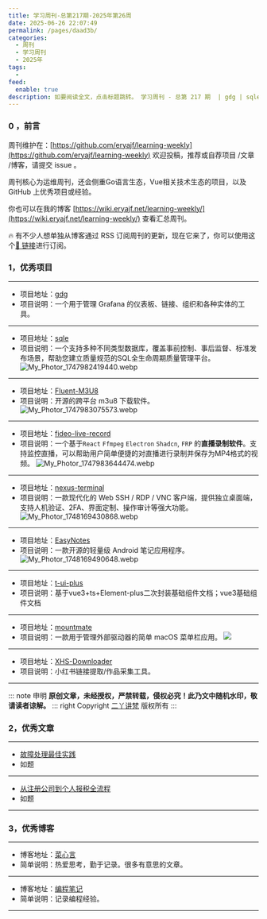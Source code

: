 ```yaml
---
title: 学习周刊-总第217期-2025年第26周
date: 2025-06-26 22:07:49
permalink: /pages/daad3b/
categories:
  - 周刊
  - 学习周刊
  - 2025年
tags:
  - 
feed:
  enable: true
description: 如要阅读全文，点击标题跳转。 学习周刊 - 总第 217 期  | gdg | sqle | Fluent-M3U8 | fideo-live-record | nexus-terminal | EasyNotes | t-ui-plus | mountmate | XHS-Downloader
---
```



### 0 ，前言

周刊维护在：[https://github.com/eryajf/learning-weekly](https://github.com/eryajf/learning-weekly)  欢迎投稿，推荐或自荐项目 /文章 /博客，请提交 issue 。

周刊核心为运维周刊，还会侧重Go语言生态，Vue相关技术生态的项目，以及 GitHub 上优秀项目或经验。

你也可以在我的博客 [https://wiki.eryajf.net/learning-weekly/](https://wiki.eryajf.net/learning-weekly/) 查看汇总周刊。

🔥 有不少人想单独从博客通过 RSS 订阅周刊的更新，现在它来了，你可以使用这个[🔗 链接](https://wiki.eryajf.net/learning-weekly.xml)进行订阅。

### 1，优秀项目

---
- 项目地址：[gdg](https://github.com/esnet/gdg)
- 项目说明：一个用于管理 Grafana 的仪表板、链接、组织和各种实体的工具。
---
- 项目地址：[sqle](https://github.com/actiontech/sqle)
- 项目说明：一个支持多种不同类型数据库，覆盖事前控制、事后监督、标准发布场景，帮助您建立质量规范的SQL全生命周期质量管理平台。
  ![My_Photor_1747982419440.webp](https://t.eryajf.net/imgs/2025/05/1747982444959.webp)
---
- 项目地址：[Fluent-M3U8](https://github.com/zhiyiYo/Fluent-M3U8)
- 项目说明：开源的跨平台 m3u8 下载软件。
  ![My_Photor_1747983075573.webp](https://t.eryajf.net/imgs/2025/05/1747983094902.webp)
---
- 项目地址：[fideo-live-record](https://github.com/chenfan0/fideo-live-record/blob/main/README-CN.md)
- 项目说明：一个基于`React` `Ffmpeg` `Electron` `Shadcn`, `FRP` 的**直播录制软件**。支持监控直播，可以帮助用户简单便捷的对直播进行录制并保存为MP4格式的视频。
  ![My_Photor_1747983644474.webp](https://t.eryajf.net/imgs/2025/05/1747983665691.webp)
---
- 项目地址：[nexus-terminal](https://github.com/Heavrnl/nexus-terminal)
- 项目说明：一款现代化的 Web SSH / RDP / VNC 客户端，提供独立桌面端，支持人机验证、2FA、界面定制、操作审计等强大功能。
  ![My_Photor_1748169430868.webp](https://t.eryajf.net/imgs/2025/05/1748169517214.webp)
---
- 项目地址：[EasyNotes](https://github.com/Kin69/EasyNotes)
- 项目说明：一款开源的轻量级 Android 笔记应用程序。
  ![My_Photor_1748169490648.webp](https://t.eryajf.net/imgs/2025/05/1748169552338.webp)
---
- 项目地址：[t-ui-plus](https://github.com/wocwin/t-ui-plus)
- 项目说明：基于vue3+ts+Element-plus二次封装基础组件文档；vue3基础组件文档
---
- 项目地址：[mountmate](https://github.com/homielab/mountmate)
- 项目说明：一款用于管理外部驱动器的简单 macOS 菜单栏应用。
  ![](https://t.eryajf.net/imgs/2025/06/1750386556005.webp)
---
- 项目地址：[XHS-Downloader](https://github.com/JoeanAmier/XHS-Downloader#user-scripts)
- 项目说明：小红书链接提取/作品采集工具。
---

::: note 申明
**原创文章<Badge text='eryajf' />，未经授权，严禁转载，侵权必究！此乃文中随机水印，敬请读者谅解。**
::: right
Copyright [二丫讲梵](https://wiki.eryajf.net) 版权所有
:::

### 2，优秀文章

---
- [故障处理最佳实践](https://chegva.com/6277.html)
- 如题
---
- [从注册公司到个人报税全流程](https://blog.liugezhou.online/20250615-%E5%85%AC%E5%8F%B8%E6%B3%A8%E5%86%8C%E5%85%A8%E6%B5%81%E7%A8%8B/)
- 如题
---

### 3，优秀博客

---
- 博客地址：[菜心言](https://www.dengxiaokang.com/)
- 简单说明：热爱思考，勤于记录。很多有意思的文章。
---
- 博客地址：[编程笔记](https://programnotes.cn/)
- 简单说明：记录编程经验。
---
